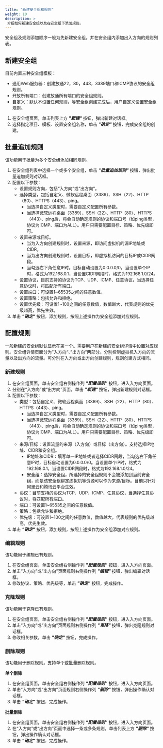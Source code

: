```yaml
---
title: "新建安全组和规则"
weight: 10
description: >
 介绍如何新建安全组以及在安全组下添加规则。
---
```


安全组及规则添加顺序一般为先新建安全组，并在安全组内添加出入方向的规则列表。

## 新建安全组

目前内置三种安全组模板：

- 通用Web服务器：创建放通22，80，443，3389端口和ICMP协议的安全组规则。
- 开放所有端口：创建放通所有端口的安全组规则。
- 自定义：默认不设置任何规则，等安全组创建完成后，用户自定义设置安全组规则。

1. 在安全组页面，单击列表上方 **_"新建"_** 按钮，弹出新建对话框。
2. 选择指定项目、模板、设置安全组名称，单击 **_"确定"_** 按钮，完成安全组的创建。	

## 批量追加规则

该功能用于批量为多个安全组添加相同规则。

1. 在安全组列表中选择一个或多个安全组，单击 **_"批量追加规则"_** 按钮，弹出批量追加规则对话框。
2. 配置以下参数：
    - 设置规则方向，包括“入方向”或“出方向”。
    - 选择类型，包括自定义、微软远程桌面（3389）、SSH（22）、HTTP（80）、HTTPS（443）、ping。
        - 当选择自定义类型时，需要自定义配置所有参数。
        - 当选择微软远程桌面（3389）、SSH（22）、HTTP（80）、HTTPS（443）、ping后，将会自动确定规则的协议和端口号（如ping类型，协议为ICMP、端口为ALL）。用户只需要配置目标、策略、优先级即可。
    - 设置来源或目标。
        - 当为入方向创建规则时，设置来源，即访问虚拟机的源IP地址或CIDR。
        - 当为出方向创建规则时，设置目标，即虚拟机访问的目标IP或CIDR网段。
        - 当勾选右下角任意IP时，目标自动设置为0.0.0.0/0。当设置单个IP时，格式为192.168.0.1，当设置CIDR网段时，格式为192.168.1.0/24。
    - 设置协议，目前支持的协议为TCP、UDP、ICMP、任意协议，当选择任意协议时，将匹配所有端口。
    - 设置端口：可设置1~65535之间的任意数值。
    - 设置策略：包括允许和拒绝。
    - 设置优先级：可设置1~100之间的任意数值，数值越大，代表规则的优先级越高，优先生效。
3. 单击 **_"确定"_** 按钮，添加规则，按照上述操作为安全组添加对应规则。

## 配置规则

一般新建的安全组默认显示在第一个。需要用户在新建的安全组详情中设置对应规则。安全组详情页面分为”入方向“、”出方向“两部分。分别控制虚拟机入方向的流量以及出方向的流量。可分别在入方向或出方向创建规则，规则创建方式相同。

### 新建规则 

1. 在安全组页面，单击安全组右侧操作列 **_"配置规则"_** 按钮，进入入方向页面。
2. 分别在“入方向”或“出方向”页面，单击 **_"新建"_** 按钮，弹出新建规则对话框。
3. 配置以下参数：
    - 类型：包括自定义、微软远程桌面（3389）、SSH（22）、HTTP（80）、HTTPS（443）、ping。
        - 当选择自定义类型时，需要自定义配置所有参数。
        - 当选择微软远程桌面（3389）、SSH（22）、HTTP（80）、HTTPS（443）、ping后，将会自动确定规则的协议和端口号（如ping类型，协议为ICMP、端口为ALL）。用户只需要配置目标、策略、优先级即可。
    - 来源/目标：设置流量的来源（入方向）或目标（出方向）。支持选择IP地址、CIDR和安全组。
        - IP地址和CIDR：填写单一IP地址或者选择CIDR网段，当勾选右下角任意IP时，目标自动设置为0.0.0.0/0。当设置单个IP时，格式为192.168.0.1，当设置CIDR网段时，格式为192.168.1.0/24。
        - 安全组：选择安全组，所选择的安全组规则不会被添加到当前安全组，而是该安全组绑定虚拟机等资源可以作为来源/目标。目前只针对阿里云和腾讯云平台生效。
    - 协议：目前支持的协议为TCP、UDP、ICMP、任意协议，当选择任意协议时，将匹配所有端口。
    - 端口：可设置1~65535之间的任意数值。
    - 策略：包括允许和拒绝。
    - 优先级：可设置1~100之间的任意数值，数值越大，代表规则的优先级越高，优先生效。
4. 单击 **_"确定"_** 按钮，添加规则，按照上述操作为安全组添加对应规则。

### 编辑规则

该功能用于编辑已有规则。

1. 在安全组页面，单击安全组右侧操作列 **_"配置规则"_** 按钮，进入入方向页面。
2. 单击“入方向”或“出方向”页面规则右侧操作列 **_"编辑"_** 按钮，弹出编辑对话框。
3. 修改协议、策略、优先级等，单击 **_"确定"_** 按钮，完成操作。

### 克隆规则

该功能用于克隆已有规则。

1. 在安全组页面，单击安全组右侧操作列 **_"配置规则"_** 按钮，进入入方向页面。
2. 单击“入方向”或“出方向”页面规则右侧操作列 **_"克隆"_** 按钮，弹出克隆规则对话框。
3. 修改相关参数，单击 **_"确定"_** 按钮，完成操作。

### 删除规则

该功能用于删除规则。支持单个或批量删除规则。

**单个删除**

1. 在安全组页面，单击安全组右侧操作列 **_"配置规则"_** 按钮，进入入方向页面。
2. 单击“入方向”或“出方向”页面规则右侧操作列 **_"删除"_** 按钮，弹出操作确认对话框。
3. 单击 **_"确定"_** 按钮，完成操作。

**批量删除**

1. 在安全组页面，单击安全组右侧操作列 **_"配置规则"_** 按钮，进入入方向页面。
2. 在“入方向”或“出方向”页面中选择一条或多条规则，单击列表上方 **_"删除"_** 按钮，弹出操作确认对话框。
3. 单击 **_"确定"_** 按钮，完成操作。